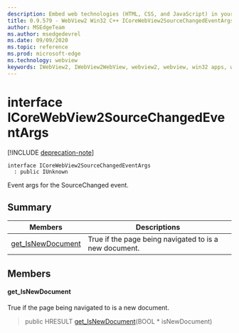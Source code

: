 ```yaml
---
description: Embed web technologies (HTML, CSS, and JavaScript) in your native applications with the Microsoft Edge WebView2 control
title: 0.9.579 - WebView2 Win32 C++ ICoreWebView2SourceChangedEventArgs
author: MSEdgeTeam
ms.author: msedgedevrel
ms.date: 09/09/2020
ms.topic: reference
ms.prod: microsoft-edge
ms.technology: webview
keywords: IWebView2, IWebView2WebView, webview2, webview, win32 apps, win32, edge, ICoreWebView2, ICoreWebView2Controller, browser control, edge html, ICoreWebView2SourceChangedEventArgs
---
```


# interface ICoreWebView2SourceChangedEventArgs 

[!INCLUDE [deprecation-note](../../includes/deprecation-note.md)]

```
interface ICoreWebView2SourceChangedEventArgs
  : public IUnknown
```

Event args for the SourceChanged event.

## Summary

 Members                        | Descriptions
--------------------------------|---------------------------------------------
[get_IsNewDocument](#get_isnewdocument) | True if the page being navigated to is a new document.

## Members

#### get_IsNewDocument 

True if the page being navigated to is a new document.

> public HRESULT [get_IsNewDocument](#get_isnewdocument)(BOOL * isNewDocument)

